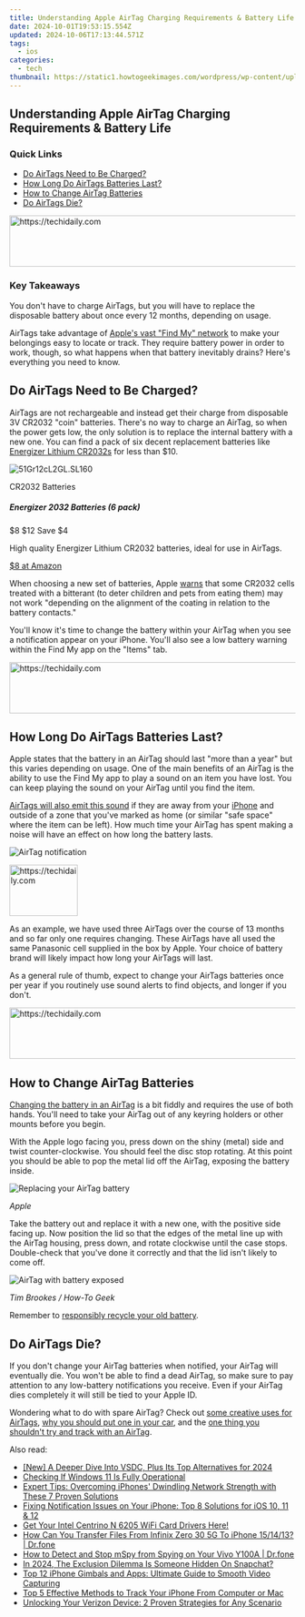 ```yaml
---
title: Understanding Apple AirTag Charging Requirements & Battery Life
date: 2024-10-01T19:53:15.554Z
updated: 2024-10-06T17:13:44.571Z
tags:
  - ios
categories:
  - tech
thumbnail: https://static1.howtogeekimages.com/wordpress/wp-content/uploads/2023/04/52559071227_2e05351657_o.jpg
---
```


## Understanding Apple AirTag Charging Requirements & Battery Life

### Quick Links

* [Do AirTags Need to Be Charged?](https://youtube-sure.techidaily.com/approved-master-the-art-of-virtual-reality-from-videography-to-youtube-upload/)
* [How Long Do AirTags Batteries Last?](https://some-techniques.techidaily.com/new-innovative-strategies-for-elevating-your-onestream-experience/)
* [How to Change AirTag Batteries](https://ai-video-apps.techidaily.com/updated-unleash-your-creativity-a-comprehensive-guide-to-video-editing-with-windows-movie-maker-for-2024/)
* [Do AirTags Die?](https://fox-glue.techidaily.com/updated-in-2024-affordable-aerial-cameras-top-picks-under-100/)

<!-- affiliate ads begin -->
<a href="https://appsumo.8odi.net/c/5597632/2043596/7443" target="_top" id="2043596">
  <img src="//a.impactradius-go.com/display-ad/7443-2043596" border="0" alt="https://techidaily.com" width="728" height="90"/>
</a>
<img height="0" width="0" src="https://appsumo.8odi.net/i/5597632/2043596/7443" style="position:absolute;visibility:hidden;" border="0" />
<!-- affiliate ads end -->

### Key Takeaways

 You don't have to charge AirTags, but you will have to replace the disposable battery about once every 12 months, depending on usage.

 AirTags take advantage of [Apple's vast "Find My" network](https://youtube-lab.techidaily.com/24-the-creators-guide-to-the-top-9-affordable-video-editing-apps/) to make your belongings easy to locate or track. They require battery power in order to work, though, so what happens when that battery inevitably drains? Here's everything you need to know.

##  Do AirTags Need to Be Charged?

 AirTags are not rechargeable and instead get their charge from disposable 3V CR2032 "coin" batteries. There's no way to charge an AirTag, so when the power gets low, the only solution is to replace the internal battery with a new one. You can find a pack of six decent replacement batteries like [Energizer Lithium CR2032s](https://www.amazon.com/Energizer-CR2032-Batteries-Lithium-Battery/dp/B0002RID4G?tag=htg-v2-3jkkm88-20&ascsubtag=UUhtgUeUpU202103&asc%5Frefurl=https%3A%2F%2Fwww.howtogeek.com%2F885651%2Fdo-you-have-to-charge-airtags-and-how-long-do-they-last%2F&asc%5Fcampaign=Short-Term) for less than $10.

![51Gr12cL2GL._SL160_](https://static1.howtogeekimages.com/wordpress/wp-content/uploads/2023/06/51gr12cl2gl-_sl160_.jpg) 

CR2032 Batteries

#####  Energizer 2032 Batteries (6 pack)

$8 $12 Save $4 

High quality Energizer Lithium CR2032 batteries, ideal for use in AirTags.

[$8 at Amazon](https://www.amazon.com/Energizer-CR2032-Batteries-Lithium-Battery/dp/B0002RID4G) 

 When choosing a new set of batteries, Apple [warns](https://support.apple.com/en-us/HT211670) that some CR2032 cells treated with a bitterant (to deter children and pets from eating them) may not work "depending on the alignment of the coating in relation to the battery contacts."

 You'll know it's time to change the battery within your AirTag when you see a notification appear on your iPhone. You'll also see a low battery warning within the Find My app on the "Items" tab.

<!-- affiliate ads begin -->
<a href="https://appsumo.8odi.net/c/5597632/2144280/7443" target="_top" id="2144280">
  <img src="//a.impactradius-go.com/display-ad/7443-2144280" border="0" alt="https://techidaily.com" width="600" height="90"/>
</a>
<img height="0" width="0" src="https://appsumo.8odi.net/i/5597632/2144280/7443" style="position:absolute;visibility:hidden;" border="0" />
<!-- affiliate ads end -->

##  How Long Do AirTags Batteries Last?

 Apple states that the battery in an AirTag should last "more than a year" but this varies depending on usage. One of the main benefits of an AirTag is the ability to use the Find My app to play a sound on an item you have lost. You can keep playing the sound on your AirTag until you find the item.

[AirTags will also emit this sound](https://fox-boxes.techidaily.com/2024-approved-empower-creatives-with-xps-film-compositions-tools/) if they are away from your [iPhone](https://vimeo-videos.techidaily.com/in-2024-quick-vimeo-transformation-tips-easy-to-create-gifs/) and outside of a zone that you've marked as home (or similar "safe space" where the item can be left). How much time your AirTag has spent making a noise will have an effect on how long the battery lasts.

![AirTag notification](https://static1.howtogeekimages.com/wordpress/wp-content/uploads/2023/04/replace_airtag_notification.jpg) 

<!-- affiliate ads begin -->
<a href="https://aligracehair.sjv.io/c/5597632/2135407/19272" target="_top" id="2135407">
  <img src="//a.impactradius-go.com/display-ad/19272-2135407" border="0" alt="https://techidaily.com" width="120" height="90"/>
</a>
<img height="0" width="0" src="https://aligracehair.sjv.io/i/5597632/2135407/19272" style="position:absolute;visibility:hidden;" border="0" />
<!-- affiliate ads end -->

 As an example, we have used three AirTags over the course of 13 months and so far only one requires changing. These AirTags have all used the same Panasonic cell supplied in the box by Apple. Your choice of battery brand will likely impact how long your AirTags will last.

 As a general rule of thumb, expect to change your AirTags batteries once per year if you routinely use sound alerts to find objects, and longer if you don't.

<!-- affiliate ads begin -->
<a href="https://aligracehair.sjv.io/c/5597632/2027195/19272" target="_top" id="2027195">
  <img src="//a.impactradius-go.com/display-ad/19272-2027195" border="0" alt="https://techidaily.com" width="728" height="90"/>
</a>
<img height="0" width="0" src="https://aligracehair.sjv.io/i/5597632/2027195/19272" style="position:absolute;visibility:hidden;" border="0" />
<!-- affiliate ads end -->

##  How to Change AirTag Batteries

[Changing the battery in an AirTag](https://extra-hints.techidaily.com/medical-and-health-facebook-ads-campaign-tips/) is a bit fiddly and requires the use of both hands. You'll need to take your AirTag out of any keyring holders or other mounts before you begin.

 With the Apple logo facing you, press down on the shiny (metal) side and twist counter-clockwise. You should feel the disc stop rotating. At this point you should be able to pop the metal lid off the AirTag, exposing the battery inside.

![Replacing your AirTag battery](https://static1.howtogeekimages.com/wordpress/wp-content/uploads/2023/04/airtag-remove-replace-battery-animation.gif) 

_Apple_

 Take the battery out and replace it with a new one, with the positive side facing up. Now position the lid so that the edges of the metal line up with the AirTag housing, press down, and rotate clockwise until the case stops. Double-check that you've done it correctly and that the lid isn't likely to come off.

![AirTag with battery exposed](https://static1.howtogeekimages.com/wordpress/wp-content/uploads/2023/04/airtag_battery.jpg) 

_Tim Brookes / How-To Geek_

 Remember to [responsibly recycle your old battery](https://facebook-video-recording.techidaily.com/updated-elevate-social-media-content-to-hd-clarity-on-facebook/).

##  Do AirTags Die?

 If you don't change your AirTag batteries when notified, your AirTag will eventually die. You won't be able to find a dead AirTag, so make sure to pay attention to any low-battery notifications you receive. Even if your AirTag dies completely it will still be tied to your Apple ID.

 Wondering what to do with spare AirTag? Check out [some creative uses for AirTags](https://snapchat-videos.techidaily.com/updated-in-2024-maximizing-memory-storing-snapshots-in-photo-albums-from-snapchat/), [why you should put one in your car](https://ai-video-editing.techidaily.com/new-how-to-use-twixtor-effect-to-add-slow-motion-effect-to-video-for-2024/), and the [one thing you shouldn't try and track with an AirTag](https://driver-install.techidaily.com/quick-cure-fixing-drivers-delays-and-errors/).

<ins class="adsbygoogle"
     style="display:block"
     data-ad-format="autorelaxed"
     data-ad-client="ca-pub-7571918770474297"
     data-ad-slot="1223367746"></ins>

<ins class="adsbygoogle"
     style="display:block"
     data-ad-client="ca-pub-7571918770474297"
     data-ad-slot="8358498916"
     data-ad-format="auto"
     data-full-width-responsive="true"></ins>

<span class="atpl-alsoreadstyle">Also read:</span>
<div><ul>
<li><a href="https://screen-capture.techidaily.com/new-a-deeper-dive-into-vsdc-plus-its-top-alternatives-for-2024/"><u>[New] A Deeper Dive Into VSDC, Plus Its Top Alternatives for 2024</u></a></li>
<li><a href="https://win11-tips.techidaily.com/checking-if-windows-11-is-fully-operational/"><u>Checking If Windows 11 Is Fully Operational</u></a></li>
<li><a href="https://os-tips.techidaily.com/expert-tips-overcoming-iphones-dwindling-network-strength-with-these-7-proven-solutions/"><u>Expert Tips: Overcoming iPhones' Dwindling Network Strength with These 7 Proven Solutions</u></a></li>
<li><a href="https://os-tips.techidaily.com/fixing-notification-issues-on-your-iphone-top-8-solutions-for-ios-10-11-and-12/"><u>Fixing Notification Issues on Your iPhone: Top 8 Solutions for iOS 10, 11 & 12</u></a></li>
<li><a href="https://hardware-updates.techidaily.com/1722978081495-get-your-intel-centrino-n-6205-wifi-card-drivers-here/"><u>Get Your Intel Centrino N 6205 WiFi Card Drivers Here!</u></a></li>
<li><a href="https://blog-min.techidaily.com/how-can-you-transfer-files-from-infinix-zero-30-5g-to-iphone-151413-drfone-by-drfone-transfer-from-android-transfer-from-android/"><u>How Can You Transfer Files From Infinix Zero 30 5G To iPhone 15/14/13? | Dr.fone</u></a></li>
<li><a href="https://location-social.techidaily.com/how-to-detect-and-stop-mspy-from-spying-on-your-vivo-y100a-drfone-by-drfone-virtual-android/"><u>How to Detect and Stop mSpy from Spying on Your Vivo Y100A | Dr.fone</u></a></li>
<li><a href="https://snapchat-videos.techidaily.com/in-2024-the-exclusion-dilemma-is-someone-hidden-on-snapchat/"><u>In 2024, The Exclusion Dilemma Is Someone Hidden On Snapchat?</u></a></li>
<li><a href="https://os-tips.techidaily.com/top-12-iphone-gimbals-and-apps-ultimate-guide-to-smooth-video-capturing/"><u>Top 12 iPhone Gimbals and Apps: Ultimate Guide to Smooth Video Capturing</u></a></li>
<li><a href="https://os-tips.techidaily.com/top-5-effective-methods-to-track-your-iphone-from-computer-or-mac/"><u>Top 5 Effective Methods to Track Your iPhone From Computer or Mac</u></a></li>
<li><a href="https://os-tips.techidaily.com/unlocking-your-verizon-device-2-proven-strategies-for-any-scenario/"><u>Unlocking Your Verizon Device: 2 Proven Strategies for Any Scenario</u></a></li>
</ul></div>

